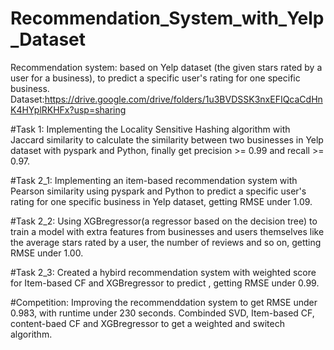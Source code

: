 # Recommendation_System_with_Yelp_Dataset
Recommendation system: based on Yelp dataset (the given stars rated by a user for a business), to predict a specific user's rating for one specific business. Dataset:https://drive.google.com/drive/folders/1u3BVDSSK3nxEFIQcaCdHnK4HYplRKHFx?usp=sharing

#Task 1:  Implementing the Locality Sensitive Hashing algorithm with Jaccard similarity to calculate the similarity between two businesses in Yelp dataset with pyspark and Python, finally get precision >= 0.99 and recall >= 0.97.

#Task 2_1: Implementing an item-based recommendation system with Pearson similarity using pyspark and Python to predict a specific user's rating for one specific business in Yelp dataset, getting RMSE under 1.09.

#Task 2_2: Using XGBregressor(a regressor based on the decision tree) to train a model with extra features from businesses and users themselves like the average stars rated by a user, the number of reviews and so on, getting RMSE under 1.00.

#Task 2_3: Created a hybird recommendation system with weighted score for Item-based CF and XGBregressor to predict , getting RMSE under 0.99.

#Competition: Improving the recommenddation system to get RMSE under 0.983, with runtime under 230 seconds. Combinded SVD, Item-based CF, content-baed CF and XGBregressor to get a weighted and switech algorithm.
